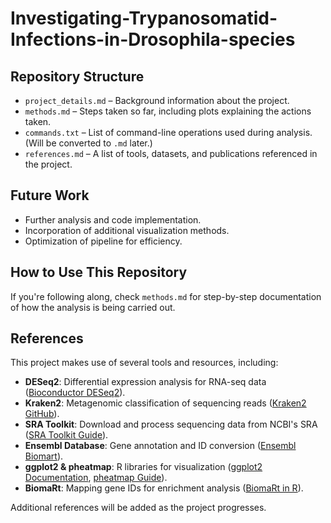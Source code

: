 # Investigating-Trypanosomatid-Infections-in-Drosophila-species

## Repository Structure  
- `project_details.md` – Background information about the project.  
- `methods.md` – Steps taken so far, including plots explaining the actions taken.  
- `commands.txt` – List of command-line operations used during analysis. (Will be converted to `.md` later.)  
- `references.md` – A list of tools, datasets, and publications referenced in the project.  

## Future Work  
- Further analysis and code implementation.  
- Incorporation of additional visualization methods.  
- Optimization of pipeline for efficiency.  

## How to Use This Repository  
If you're following along, check `methods.md` for step-by-step documentation of how the analysis is being carried out.  

## References  
This project makes use of several tools and resources, including:  
- **DESeq2**: Differential expression analysis for RNA-seq data ([Bioconductor DESeq2](https://bioconductor.org/packages/release/bioc/html/DESeq2.html)).  
- **Kraken2**: Metagenomic classification of sequencing reads ([Kraken2 GitHub](https://github.com/DerrickWood/kraken2)).  
- **SRA Toolkit**: Download and process sequencing data from NCBI's SRA ([SRA Toolkit Guide](https://github.com/ncbi/sra-tools/wiki)).  
- **Ensembl Database**: Gene annotation and ID conversion ([Ensembl Biomart](https://www.ensembl.org/biomart/martview)).  
- **ggplot2 & pheatmap**: R libraries for visualization ([ggplot2 Documentation](https://ggplot2.tidyverse.org/), [pheatmap Guide](https://cran.r-project.org/web/packages/pheatmap/pheatmap.pdf)).  
- **BiomaRt**: Mapping gene IDs for enrichment analysis ([BiomaRt in R](https://bioconductor.org/packages/release/bioc/html/biomaRt.html)).  

Additional references will be added as the project progresses. 
